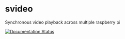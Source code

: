 # svideo
Synchronous video playback across multiple raspberry pi

[![Documentation Status](https://readthedocs.org/projects/svideo/badge/?version=latest)](https://svideo.readthedocs.io/en/latest/?badge=latest)

